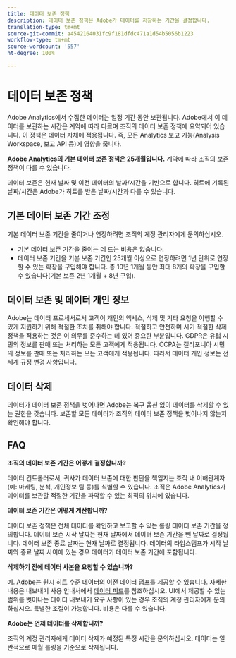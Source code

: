 ```yaml
---
title: 데이터 보존 정책
description: 데이터 보존 정책은 Adobe가 데이터를 저장하는 기간을 결정합니다.
translation-type: tm+mt
source-git-commit: a4542164031fc9f181dfdc471a1d54b5056b1223
workflow-type: tm+mt
source-wordcount: '557'
ht-degree: 100%

---
```



# 데이터 보존 정책

Adobe Analytics에서 수집한 데이터는 일정 기간 동안 보관됩니다. Adobe에서 이 데이터를 보관하는 시간은 계약에 따라 다르며 조직의 데이터 보존 정책에 요약되어 있습니다. 이 정책은 데이터 자체에 적용됩니다. 즉, 모든 Analytics 보고 기능(Analysis Workspace, 보고 API 등)에 영향을 줍니다.

**Adobe Analytics의 기본 데이터 보존 정책은 25개월입니다.** 계약에 따라 조직의 보존 정책이 다를 수 있습니다.

데이터 보존은 현재 날짜 및 이전 데이터의 날짜/시간을 기반으로 합니다. 히트에 기록된 날짜/시간은 Adobe가 히트를 받은 날짜/시간과 다를 수 있습니다.

## 기본 데이터 보존 기간 조정

기본 데이터 보존 기간을 줄이거나 연장하려면 조직의 계정 관리자에게 문의하십시오.

* 기본 데이터 보존 기간을 줄이는 데 드는 비용은 없습니다.
* 데이터 보존 기간을 기본 보존 기간인 25개월 이상으로 연장하려면 1년 단위로 연장할 수 있는 확장을 구입해야 합니다. 총 10년 1개월 동안 최대 8개의 확장을 구입할 수 있습니다(기본 보존 2년 1개월 + 8년 구입).

## 데이터 보존 및 데이터 개인 정보

Adobe는 데이터 프로세서로서 고객이 개인의 액세스, 삭제 및 기타 요청을 이행할 수 있게 지원하기 위해 적절한 조치를 취해야 합니다. 적절하고 안전하며 시기 적절한 삭제 정책을 적용하는 것은 이 의무를 준수하는 데 있어 중요한 부분입니다. GDPR은 유럽 시민의 정보를 판매 또는 처리하는 모든 고객에게 적용됩니다. CCPA는 캘리포니아 시민의 정보를 판매 또는 처리하는 모든 고객에게 적용됩니다. 따라서 데이터 개인 정보는 전 세계 규정 변경 사항입니다.

## 데이터 삭제

데이터가 데이터 보존 정책을 벗어나면 Adobe는 복구 옵션 없이 데이터를 삭제할 수 있는 권한을 갖습니다. 보존할 모든 데이터가 조직의 데이터 보존 정책을 벗어나지 않는지 확인해야 합니다.

## FAQ

**조직의 데이터 보존 기간은 어떻게 결정합니까?**

데이터 컨트롤러로서, 귀사가 데이터 보존에 대한 판단을 책임지는 조직 내 이해관계자(예: 마케팅, 분석, 개인정보 팀 등)를 식별할 수 있습니다. 조직은 Adobe Analytics가 데이터를 보관할 적절한 기간을 파악할 수 있는 최적의 위치에 있습니다.

**데이터 보존 기간은 어떻게 계산합니까?**

데이터 보존 정책은 전체 데이터를 확인하고 보고할 수 있는 롤링 데이터 보존 기간을 정의합니다. 데이터 보존 시작 날짜는 현재 날짜에서 데이터 보존 기간을 뺀 날짜로 결정됩니다. 데이터 보존 종료 날짜는 현재 날짜로 결정됩니다. 데이터의 타임스탬프가 시작 날짜와 종료 날짜 사이에 있는 경우 데이터가 데이터 보존 기간에 포함됩니다.

**삭제하기 전에 데이터 사본을 요청할 수 있습니까?**

예. Adobe는 원시 히트 수준 데이터의 이전 데이터 덤프를 제공할 수 있습니다. 자세한 내용은 내보내기 사용 안내서에서 [데이터 피드](/help/export/analytics-data-feed/data-feed-overview.md)를 참조하십시오. UI에서 제공할 수 있는 범위를 벗어나는 데이터 내보내기 요구 사항이 있는 경우 조직의 계정 관리자에게 문의하십시오. 특별한 조절이 가능합니다. 비용은 다를 수 있습니다.

**Adobe는 언제 데이터를 삭제합니까?**

조직의 계정 관리자에게 데이터 삭제가 예정된 특정 시간을 문의하십시오. 데이터는 일반적으로 매월 롤링을 기준으로 삭제됩니다.
